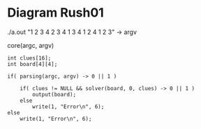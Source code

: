 # Diagram Rush01

./a.out "1 2 3 4 2 3 4 1 3 4 1 2 4 1 2 3" -> argv

core(argc, argv)
	
	int	clues[16];
	int	board[4][4];

	if( parsing(argc, argv) -> 0 || 1 )
	
		if( clues != NULL && solver(board, 0, clues) -> 0 || 1 )
			output(board);
		else
			write(1, "Error\n", 6);
	else
		write(1, "Error\n", 6);

